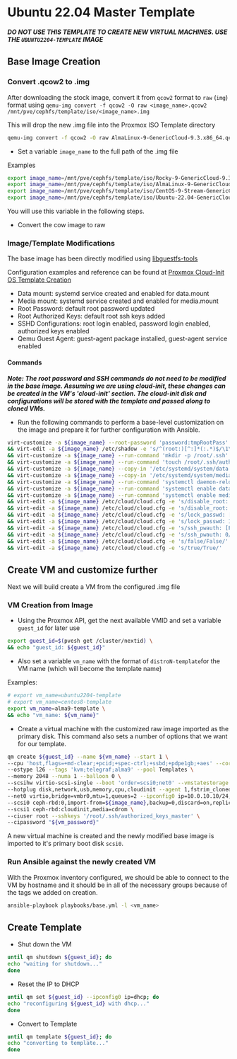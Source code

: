 # Ubuntu 22.04 Master Template

**_DO NOT USE THIS TEMPLATE TO CREATE NEW VIRTUAL MACHINES. USE THE `UBUNTU2204-TEMPLATE` IMAGE_**

## Base Image Creation

### Convert .qcow2 to .img

After downloading the stock image, convert it from `qcow2` format to `raw` (`img`) format using
`qemu-img convert -f qcow2 -O raw <image_name>.qcow2 /mnt/pve/cephfs/template/iso/<image_name>.img`

This will drop the new .img file into the Proxmox ISO Template directory

```bash
qemu-img convert -f qcow2 -O raw AlmaLinux-9-GenericCloud-9.3.x86_64.qcow2 /mnt/pve/cephfs/template/iso/AlmaLinux-9-GenericCloud-9.3.x86_64.img
```

- Set a variable `image_name` to the full path of the .img file

Examples

```bash
export image_name=/mnt/pve/cephfs/template/iso/Rocky-9-GenericCloud-9.3.x86_64.img
export image_name=/mnt/pve/cephfs/template/iso/AlmaLinux-9-GenericCloud-9.3.x86_64.img
export image_name=/mnt/pve/cephfs/template/iso/CentOS-9-Stream-GenericCloud-latest.x86_64.img
export image_name=/mnt/pve/cephfs/template/iso/Ubuntu-22.04-GenericCloud-latest.x86_64.img
```

You will use this variable in the following steps.

- Convert the cow image to raw

### Image/Template Modifications

The base image has been directly modified using [libguestfs-tools](https://libguestfs.org)

Configuration examples and reference can be found at
[Proxmox Cloud-Init OS Template Creation](https://whattheserver.com/proxmox-cloud-init-os-template-creation)

- Data mount: systemd service created and enabled for data.mount
- Media mount: systemd service created and enabled for media.mount
- Root Password: default root password updated
- Root Authorized Keys: default root ssh keys added
- SSHD Configurations: root login enabled, password login enabled, authorized keys enabled
- Qemu Guest Agent: guest-agent package installed, guest-agent service enabled

#### Commands

**_Note: The root password and SSH commands do not need to be modified in the base image. Assuming
we are using cloud-init, these changes can be created in the VM's 'cloud-init' section. The
cloud-init disk and configurations will be stored with the template and passed along to cloned
VMs._**

- Run the following commands to perform a base-level customization on the image and prepare it for
  further configuration with Ansible.

```bash
virt-customize -a ${image_name} --root-password 'password:tmpRootPass' \
&& virt-edit -a ${image_name} /etc/shadow -e 's/^(root:)[^:]*(:.*)$/\1\$6\$rounds=1000\$HCNyXQ6pNitiYNKK\$hrAhlRSl7EgEuIhNF0msAe1vLnZ1fxeyAeCDLzJDEioPFr.AEpr4GijiFKsxIolBiQKOyu3jdFIKrooGHQfEN0\2/' \
&& virt-customize -a ${image_name} --run-command 'mkdir -p /root/.ssh' \
&& virt-customize -a ${image_name} --run-command 'touch /root/.ssh/authorized_keys' \
&& virt-customize -a ${image_name} --copy-in '/etc/systemd/system/data.mount:/etc/systemd/system/' \
&& virt-customize -a ${image_name} --copy-in '/etc/systemd/system/media.mount:/etc/systemd/system/' \
&& virt-customize -a ${image_name} --run-command 'systemctl daemon-reload' \
&& virt-customize -a ${image_name} --run-command 'systemctl enable data.mount' \
&& virt-customize -a ${image_name} --run-command 'systemctl enable media.mount' \
&& virt-edit -a ${image_name} /etc/cloud/cloud.cfg -e 's/disable_root: [Tt]rue/disable_root: False/' \
&& virt-edit -a ${image_name} /etc/cloud/cloud.cfg -e 's/disable_root: 1/disable_root: 0/' \
&& virt-edit -a ${image_name} /etc/cloud/cloud.cfg -e 's/lock_passwd: [Tt]rue/lock_passwd: False/' \
&& virt-edit -a ${image_name} /etc/cloud/cloud.cfg -e 's/lock_passwd: 1/lock_passwd: 0/' \
&& virt-edit -a ${image_name} /etc/cloud/cloud.cfg -e 's/ssh_pwauth: [Ff]alse/ssh_pwauth: True/' \
&& virt-edit -a ${image_name} /etc/cloud/cloud.cfg -e 's/ssh_pwauth: 0/ssh_pwauth: 1/' \
&& virt-edit -a ${image_name} /etc/cloud/cloud.cfg -e 's/false/False/' \
&& virt-edit -a ${image_name} /etc/cloud/cloud.cfg -e 's/true/True/'
```

## Create VM and customize further

Next we will build create a VM from the configured .img file

### VM Creation from Image

- Using the Proxmox API, get the next available VMID and set a variable `guest_id` for later use

```bash
export guest_id=$(pvesh get /cluster/nextid) \
&& echo "guest_id: ${guest_id}"
```

- Also set a variable `vm_name` with the format of `distroN-template`for the VM name (which will
  become the template name)

Examples:

```bash
# export vm_name=ubuntu2204-template
# export vm_name=centos8-template
export vm_name=alma9-template \
&& echo "vm_name: ${vm_name}"
```

- Create a virtual machine with the customized raw image imported as the primary disk. This command
  also sets a number of options that we want for our template.

```bash
qm create ${guest_id} --name ${vm_name} --start 1 \
--cpu 'host,flags=+md-clear;+pcid;+spec-ctrl;+ssbd;+pdpe1gb;+aes' --cores 1 --sockets 2 --vcpus 2 \
--ostype l26 --tags 'kvm;telegraf;alma9' --pool Templates \
--memory 2048 --numa 1 --balloon 0 \
--scsihw virtio-scsi-single --boot 'order=scsi0;net0' --vmstatestorage ceph-rbd \
--hotplug disk,network,usb,memory,cpu,cloudinit --agent 1,fstrim_cloned_disks=1 \
--net0 virtio,bridge=vmbr0,mtu=1,queues=2 --ipconfig0 ip=10.0.10.10/24,gw=10.0.10.1 \
--scsi0 ceph-rbd:0,import-from=${image_name},backup=0,discard=on,replicate=0,ssd=1,iothread=1 \
--scsi1 ceph-rbd:cloudinit,media=cdrom \
--ciuser root --sshkeys '/root/.ssh/authorized_keys_master' \
--cipassword "${vm_password}"
```

A new virtual machine is created and the newly modified base image is imported to it's primary boot
disk `scsi0`.

### Run Ansible against the newly created VM

With the Proxmox inventory configured, we should be able to connect to the VM by hostname and it
should be in all of the necessary groups because of the tags we added on creation.

```bash
ansible-playbook playbooks/base.yml -l <vm_name>
```

## Create Template

- Shut down the VM

```bash
until qm shutdown ${guest_id}; do
echo "waiting for shutdown..."
done
```

- Reset the IP to DHCP

```bash
until qm set ${guest_id} --ipconfig0 ip=dhcp; do
echo "reconfiguring ${guest_id} with dhcp..."
done
```

- Convert to Template

```bash
until qm template ${guest_id}; do
echo "converting to template..."
done
```
